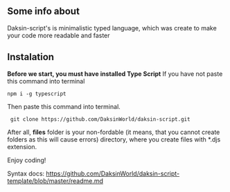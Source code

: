 **Some info about**
-

Daksin-script's is minimalistic typed language, which was create to make your code more readable and faster

**Instalation**
-
**Before we start, you must have installed Type Script**
If you have not paste this command into terminal

`
npm i -g typescript
`

Then paste this command into terminal.

`
git clone https://github.com/DaksinWorld/daksin-script.git`

After all, **files** folder is your 
non-fordable (it means, that you cannot create folders as this will cause errors)
directory, where you create files with *.djs extension.

Enjoy coding!

Syntax docs:
https://github.com/DaksinWorld/daksin-script-template/blob/master/readme.md
